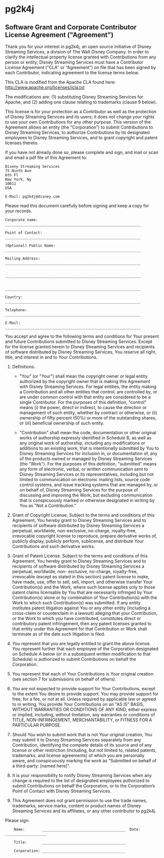 # pg2k4j

## Software Grant and Corporate Contributor License Agreement ("Agreement")

Thank you for your interest in pg2k4j, an open source initiative of Disney Streaming Services, a division of The Walt Disney Company. In order to clarify the intellectual property license granted with Contributions from any person or entity, Disney Streaming Services must have a Contributor License Agreement ("CLA" or “Agreement”) on file that has been signed by each Contributor, indicating agreement to the license terms below.

This CLA is modified from the Apache CLA found here: http://www.apache.org/licenses/icla.txt

The modifications are: (1) substituting Disney Streaming Services for Apache, and (2) adding one clause relating to trademarks (clause 9 below).

This license is for your protection as a Contributor as well as the protection of Disney Streaming Services and its users; it does not change your rights to use your own Contributions for any other purpose. This version of the Agreement allows an entity (the “Corporation”) to submit Contributions to Disney Streaming Services, to authorize Contributions by its designated employees to Disney Streaming Services, and to grant copyright and patent licenses thereto.

If you have not already done so, please complete and sign, and mail or scan and email a pdf file of this Agreement to:

	Diseny Streaming Services
	75 Ninth Ave
	6th Fl
	New York, Ny 
	10011 
	USA

	E-Mail: pg2k4j@disney.com

Please read this document carefully before signing and keep a copy for your records.

	Corporate name:         ______________________________________________________________

	Point of Contact:       ______________________________________________________________

	(Optional) Public Name: ______________________________________________________________

	Mailing Address:        ______________________________________________________________

	                        ______________________________________________________________

	                        ______________________________________________________________

	Country:                ______________________________________________________________

	Telephone:              ______________________________________________________________

	E-Mail:                 ______________________________________________________________


You accept and agree to the following terms and conditions for Your present and future Contributions submitted to Disney Streaming Services. Except for the license granted herein to Disney Streaming Services and recipients of software distributed by Disney Streaming Services, You reserve all right, title, and interest in and to Your Contributions.


1. Definitions.

	* "You" (or "Your") shall mean the copyright owner or legal entity authorized by the copyright owner that is making this Agreement with Disney Streaming Services. For legal entities, the entity making a Contribution and all other entities that control, are controlled by, or are under common control with that entity are considered to be a single Contributor. For the purposes of this definition, "control" means (i) the power, direct or indirect, to cause the direction or management of such entity, whether by contract or otherwise, or (ii) ownership of fifty percent (50%) or more of the outstanding shares, or (iii) beneficial ownership of such entity.

	* "Contribution" shall mean the code, documentation or other original works of authorship expressly identified in Schedule B, as well as any original work of authorship, including any modifications or additions to an existing work, that is intentionally submitted by You to Disney Streaming Services for inclusion in, or documentation of, any of the products owned or managed by Disney Streaming Services (the "Work"). For the purposes of this definition, "submitted" means any form of electronic, verbal, or written communication sent to Disney Streaming Services or its representatives, including but not limited to communication on electronic mailing lists, source code control systems, and issue tracking systems that are managed by, or on behalf of, Disney Streaming Services for the purpose of discussing and improving the Work, but excluding communication that is conspicuously marked or otherwise designated in writing by You as "Not a Contribution."

2. Grant of Copyright License. Subject to the terms and conditions of this Agreement, You hereby grant to Disney Streaming Services and to recipients of software distributed by Disney Streaming Services a perpetual, worldwide, non-exclusive, no-charge, royalty-free, irrevocable copyright license to reproduce, prepare derivative works of, publicly display, publicly perform, sublicense, and distribute Your Contributions and such derivative works.

3. Grant of Patent License. Subject to the terms and conditions of this Agreement, You hereby grant to Disney Streaming Services and to recipients of software distributed by Disney Streaming Services a perpetual, worldwide, non- exclusive, no-charge, royalty-free, irrevocable (except as stated in this section) patent license to make, have made, use, offer to sell, sell, import, and otherwise transfer Your Contribution(s) and the Work, where such license applies only to those patent claims licensable by You that are necessarily infringed by Your Contribution(s) alone or by combination of Your Contribution(s) with the Work to which such Contribution(s) was submitted. If any entity institutes patent litigation against You or any other entity (including a cross-claim or counterclaim in a lawsuit) alleging that your Contribution, or the Work to which you have contributed, constitutes direct or contributory patent infringement, then any patent licenses granted to that entity under this Agreement for that Contribution or Work shall terminate as of the date such litigation is filed.

4. You represent that you are legally entitled to grant the above license. You represent further that each employee of the Corporation designated on Schedule A below (or in a subsequent written modification to that Schedule) is authorized to submit Contributions on behalf the Corporation.

5. You represent that each of Your Contributions is Your original creation (see section 7 for submissions on behalf of others).

6. You are not expected to provide support for Your Contributions, except to the extent You desire to provide support. You may provide support for free, for a fee, or not at all. Unless required by applicable law or agreed to in writing, You provide Your Contributions on an "AS IS" BASIS, WITHOUT WARRANTIES OR CONDITIONS OF ANY KIND, either express or implied, including, without limitation, any warranties or conditions of TITLE, NON-INFRINGEMENT, MERCHANTABILITY, or FITNESS FOR A PARTICULAR PURPOSE.

7. Should You wish to submit work that is not Your original creation, You may submit it to Disney Streaming Services separately from any Contribution, identifying the complete details of its source and of any license or other restriction (including, but not limited to, related patents, trademarks, and license agreements) of which you are personally aware, and conspicuously marking the work as "Submitted on behalf of a third-party: [named here]".

8. It is your responsibility to notify Disney Streaming Services when any change is required to the list of designated employees authorized to submit Contributions on behalf the Corporation, or to the Corporation’s Point of Contact with Disney Streaming Services.

9. This Agreement does not grant permission to use the trade names, trademarks, service marks, content or product names of Disney Streaming Services and its affiliates, or any other contributor to pg2k4j.


Please sign:

		Name:        ______________________________________  Date: ___________________

		Title:       ______________________________________

		Corporation: ______________________________________
